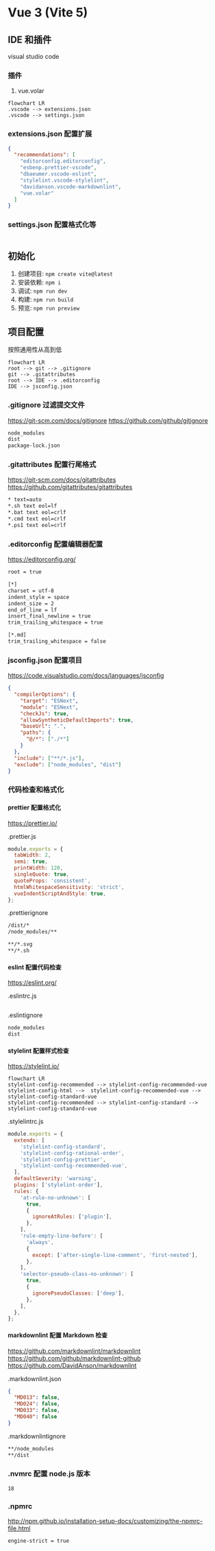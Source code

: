 # Vue 3 (Vite 5)

## IDE 和插件

visual studio code

### 插件

1. vue.volar

```mermaid
flowchart LR
.vscode --> extensions.json
.vscode --> settings.json
```

### extensions.json 配置扩展

```json
{
  "recommendations": [
    "editorconfig.editorconfig",
    "esbenp.prettier-vscode",
    "dbaeumer.vscode-eslint",
    "stylelint.vscode-stylelint",
    "davidanson.vscode-markdownlint",
    "vue.volar"
  ]
}
```

### settings.json 配置格式化等

```json

```

## 初始化

1. 创建项目: `npm create vite@latest`
1. 安装依赖: `npm i`
1. 调试: `npm run dev`
1. 构建: `npm run build`
1. 预览: `npm run preview`

## 项目配置

按照通用性从高到低

```mermaid
flowchart LR
root --> git --> .gitignore
git --> .gitattributes
root --> IDE --> .editorconfig
IDE --> jsconfig.json
```

### .gitignore 过滤提交文件

<https://git-scm.com/docs/gitignore>
<https://github.com/github/gitignore>

```bash
node_modules
dist
package-lock.json
```

### .gitattributes 配置行尾格式

<https://git-scm.com/docs/gitattributes>
<https://github.com/gitattributes/gitattributes>

```bash
* text=auto
*.sh text eol=lf
*.bat text eol=crlf
*.cmd text eol=crlf
*.ps1 text eol=crlf
```

### .editorconfig 配置编辑器配置

<https://editorconfig.org/>

```bash
root = true

[*]
charset = utf-8
indent_style = space
indent_size = 2
end_of_line = lf
insert_final_newline = true
trim_trailing_whitespace = true

[*.md]
trim_trailing_whitespace = false
```

### jsconfig.json 配置项目

<https://code.visualstudio.com/docs/languages/jsconfig>

```json
{
  "compilerOptions": {
    "target": "ESNext",
    "module": "ESNext",
    "checkJs": true,
    "allowSyntheticDefaultImports": true,
    "baseUrl": ".",
    "paths": {
      "@/*": ["./*"]
    }
  },
  "include": ["**/*.js"],
  "exclude": ["node_modules", "dist"]
}
```

### 代码检查和格式化

#### prettier 配置格式化

<https://prettier.io/>

.prettier.js

```js
module.exports = {
  tabWidth: 2,
  semi: true,
  printWidth: 120,
  singleQuote: true,
  quoteProps: 'consistent',
  htmlWhitespaceSensitivity: 'strict',
  vueIndentScriptAndStyle: true,
};
```

.prettierignore

```bash
/dist/*
/node_modules/**

**/*.svg
**/*.sh
```

#### eslint 配置代码检查

<https://eslint.org/>

.eslintrc.js

```js

```

.eslintignore

```bash
node_modules
dist
```

#### stylelint 配置样式检查

<https://stylelint.io/>

```mermaid
flowchart LR
stylelint-config-recommended --> stylelint-config-recommended-vue
stylelint-config-html -->  stylelint-config-recommended-vue --> stylelint-config-standard-vue
stylelint-config-recommended --> stylelint-config-standard --> stylelint-config-standard-vue
```

.stylelintrc.js

```js
module.exports = {
  extends: [
    'stylelint-config-standard',
    'stylelint-config-rational-order',
    'stylelint-config-prettier',
    'stylelint-config-recommended-vue',
  ],
  defaultSeverity: 'warning',
  plugins: ['stylelint-order'],
  rules: {
    'at-rule-no-unknown': [
      true,
      {
        ignoreAtRules: ['plugin'],
      },
    ],
    'rule-empty-line-before': [
      'always',
      {
        except: ['after-single-line-comment', 'first-nested'],
      },
    ],
    'selector-pseudo-class-no-unknown': [
      true,
      {
        ignorePseudoClasses: ['deep'],
      },
    ],
  },
};
```

#### markdownlint 配置 Markdown 检查

<https://github.com/markdownlint/markdownlint>
<https://github.com/github/markdownlint-github>
<https://github.com/DavidAnson/markdownlint>

.markdownlint.json

```json
{
  "MD013": false,
  "MD024": false,
  "MD033": false,
  "MD040": false
}
```

.markdownlintignore

```bash
**/node_modules
**/dist
```

### .nvmrc 配置 node.js 版本

```bash
18
```

### .npmrc

<http://npm.github.io/installation-setup-docs/customizing/the-npmrc-file.html>

```bash
engine-strict = true
```
